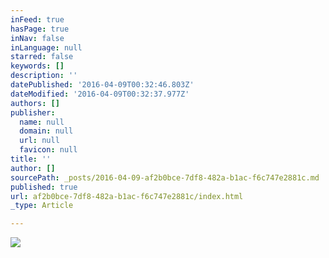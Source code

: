 ```yaml
---
inFeed: true
hasPage: true
inNav: false
inLanguage: null
starred: false
keywords: []
description: ''
datePublished: '2016-04-09T00:32:46.803Z'
dateModified: '2016-04-09T00:32:37.977Z'
authors: []
publisher:
  name: null
  domain: null
  url: null
  favicon: null
title: ''
author: []
sourcePath: _posts/2016-04-09-af2b0bce-7df8-482a-b1ac-f6c747e2881c.md
published: true
url: af2b0bce-7df8-482a-b1ac-f6c747e2881c/index.html
_type: Article

---
```

![](https://the-grid-user-content.s3-us-west-2.amazonaws.com/f0130f6d-5dbc-4684-9558-9f01a82d1387.jpg)